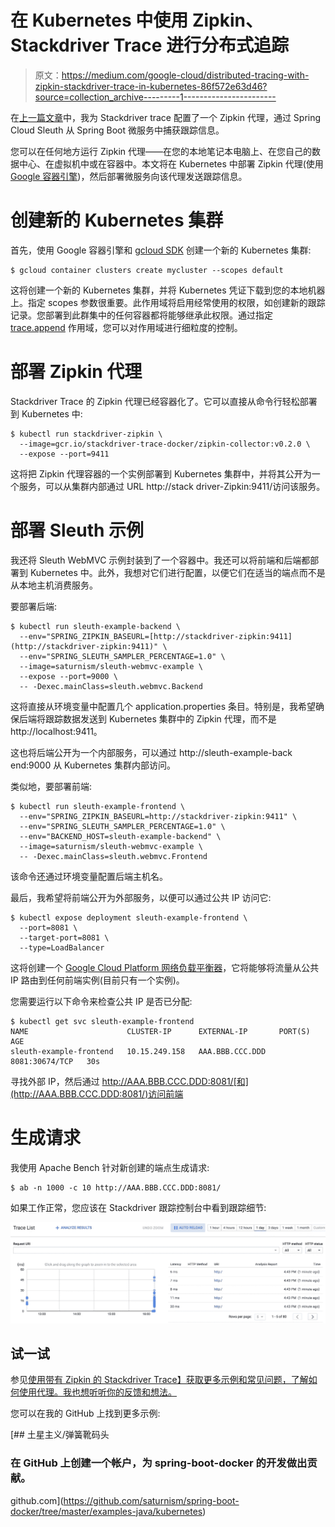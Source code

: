 # 在 Kubernetes 中使用 Zipkin、Stackdriver Trace 进行分布式追踪

> 原文：<https://medium.com/google-cloud/distributed-tracing-with-zipkin-stackdriver-trace-in-kubernetes-86f572e63d46?source=collection_archive---------1----------------------->

在[上一篇文章](/google-cloud/distributed-tracing-spring-boot-microservices-with-stackdriver-trace-7fe42c6de3f3#.abeuxfnw4)中，我为 Stackdriver trace 配置了一个 Zipkin 代理，通过 Spring Cloud Sleuth 从 Spring Boot 微服务中捕获跟踪信息。

您可以在任何地方运行 Zipkin 代理——在您的本地笔记本电脑上、在您自己的数据中心、在虚拟机中或在容器中。本文将在 Kubernetes 中部署 Zipkin 代理(使用 [Google 容器引擎](https://cloud.google.com/container-engine/))，然后部署微服务向该代理发送跟踪信息。

# 创建新的 Kubernetes 集群

首先，使用 Google 容器引擎和 [gcloud SDK](https://cloud.google.com/sdk/downloads) 创建一个新的 Kubernetes 集群:

```
$ gcloud container clusters create mycluster --scopes default
```

这将创建一个新的 Kubernetes 集群，并将 Kubernetes 凭证下载到您的本地机器上。指定 scopes 参数很重要。此作用域将启用经常使用的权限，如创建新的跟踪记录。您部署到此群集中的任何容器都将能够继承此权限。通过指定 [trace.append](https://cloud.google.com/trace/docs/reference/v1/rest/v1/projects/patchTraces) 作用域，您可以对作用域进行细粒度的控制。

# 部署 Zipkin 代理

Stackdriver Trace 的 Zipkin 代理已经容器化了。它可以直接从命令行轻松部署到 Kubernetes 中:

```
$ kubectl run stackdriver-zipkin \
  --image=gcr.io/stackdriver-trace-docker/zipkin-collector:v0.2.0 \
  --expose --port=9411
```

这将把 Zipkin 代理容器的一个实例部署到 Kubernetes 集群中，并将其公开为一个服务，可以从集群内部通过 URL http://stack driver-Zipkin:9411/访问该服务。

# 部署 Sleuth 示例

我还将 Sleuth WebMVC 示例封装到了一个容器中。我还可以将前端和后端都部署到 Kubernetes 中。此外，我想对它们进行配置，以便它们在适当的端点而不是从本地主机消费服务。

要部署后端:

```
$ kubectl run sleuth-example-backend \
  --env="SPRING_ZIPKIN_BASEURL=[http://stackdriver-zipkin:9411](http://stackdriver-zipkin:9411)" \
  --env="SPRING_SLEUTH_SAMPLER_PERCENTAGE=1.0" \
  --image=saturnism/sleuth-webmvc-example \
  --expose --port=9000 \
  -- -Dexec.mainClass=sleuth.webmvc.Backend
```

这将直接从环境变量中配置几个 application.properties 条目。特别是，我希望确保后端将跟踪数据发送到 Kubernetes 集群中的 Zipkin 代理，而不是 http://localhost:9411。

这也将后端公开为一个内部服务，可以通过 http://sleuth-example-back end:9000 从 Kubernetes 集群内部访问。

类似地，要部署前端:

```
$ kubectl run sleuth-example-frontend \
  --env="SPRING_ZIPKIN_BASEURL=http://stackdriver-zipkin:9411" \
  --env="SPRING_SLEUTH_SAMPLER_PERCENTAGE=1.0" \
  --env="BACKEND_HOST=sleuth-example-backend" \
  --image=saturnism/sleuth-webmvc-example \
  -- -Dexec.mainClass=sleuth.webmvc.Frontend
```

该命令还通过环境变量配置后端主机名。

最后，我希望将前端公开为外部服务，以便可以通过公共 IP 访问它:

```
$ kubectl expose deployment sleuth-example-frontend \
  --port=8081 \
  --target-port=8081 \
  --type=LoadBalancer
```

这将创建一个 [Google Cloud Platform 网络负载平衡器](https://cloud.google.com/compute/docs/load-balancing/network/)，它将能够将流量从公共 IP 路由到任何前端实例(目前只有一个实例)。

您需要运行以下命令来检查公共 IP 是否已分配:

```
$ kubectl get svc sleuth-example-frontend
NAME                      CLUSTER-IP      EXTERNAL-IP       PORT(S)          AGE
sleuth-example-frontend   10.15.249.158   AAA.BBB.CCC.DDD   8081:30674/TCP   30s
```

寻找外部 IP，然后通过 http://AAA.BBB.CCC.DDD:8081/[和](http://AAA.BBB.CCC.DDD:8081/)访问前端

# 生成请求

我使用 Apache Bench 针对新创建的端点生成请求:

```
$ ab -n 1000 -c 10 http://AAA.BBB.CCC.DDD:8081/
```

如果工作正常，您应该在 Stackdriver 跟踪控制台中看到跟踪细节:

![](img/896cdfd72f33f0f4695679cf955de02b.png)

## 试一试

参见[使用带有 Zipkin 的 Stackdriver Trace】获取更多示例和常见问题，了解如何使用代理。我也想听听你的反馈和想法。](https://cloud.google.com/trace/docs/zipkin#how_to_configure_zipkin_tracers)

您可以在我的 GitHub 上找到更多示例:

[](https://github.com/saturnism/spring-boot-docker/tree/master/examples-java/kubernetes) [## 土星主义/弹簧靴码头

### 在 GitHub 上创建一个帐户，为 spring-boot-docker 的开发做出贡献。

github.com](https://github.com/saturnism/spring-boot-docker/tree/master/examples-java/kubernetes)